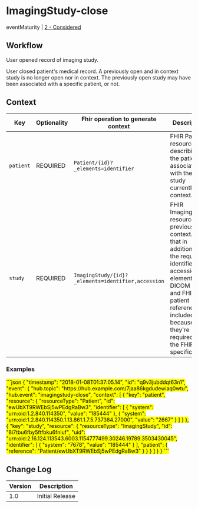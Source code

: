 # ImagingStudy-close

eventMaturity | [2 - Considered](../../specification/1.0/#event-maturity-model)

## Workflow

User opened record of imaging study. 

User closed patient's medical record. A previously open and in context study is no longer open nor in context. The previously open study may have been associated with a specific patient, or not. 

## Context

Key | Optionality | Fhir operation to generate context | Description
----- | -------- | ---- | ---- 
`patient` | REQUIRED | `Patient/{id}?_elements=identifier` | FHIR Patient resource describing the patient associated with the study currently in context.
`study` | REQUIRED | `ImagingStudy/{id}?_elements=identifier,accession` | FHIR ImagingStudy resource previously in context. Note that in addition to the request identifier and accession elements, the DICOM uid and FHIR patient reference are included because they're required by the FHIR specification.


### Examples

<mark>
```json
{
  "timestamp": "2018-01-08T01:37:05.14",
  "id": "q9v3jubddqt63n1",
  "event": {
    "hub.topic": "https://hub.example.com/7jaa86kgdudewiaq0wtu",
    "hub.event": "imagingstudy-close",
    "context": [
      {
        "key": "patient",
        "resource": {
          "resourceType": "Patient",
          "id": "ewUbXT9RWEbSj5wPEdgRaBw3",
          "identifier": [
            {
              "system": "urn:oid:1.2.840.114350",
              "value": "185444"
            },
            {
              "system": "urn:oid:1.2.840.114350.1.13.861.1.7.5.737384.27000",
              "value": "2667"
            }
          ]
        }
      },
      {
        "key": "study",
        "resource": {
          "resourceType": "ImagingStudy",
          "id": "8i7tbu6fby5ftfbku6fniuf",
          "uid": "urn:oid:2.16.124.113543.6003.1154777499.30246.19789.3503430045",
          "identifier": [
            {
              "system": "7678",
              "value": "185444"
            }
          ],
          "patient": {
            "reference": "Patient/ewUbXT9RWEbSj5wPEdgRaBw3"
          }
        }
      }
    ]
  }
}
```
</mark>

## Change Log

Version | Description
---- | ----
1.0 | Initial Release
